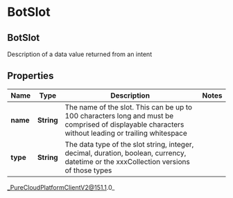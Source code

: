 # BotSlot

## BotSlot
Description of a data value returned from an intent

## Properties

|Name | Type | Description | Notes|
|------------ | ------------- | ------------- | -------------|
| **name** | **String** | The name of the slot. This can be up to 100 characters long and must be comprised of displayable characters without leading or trailing whitespace | |
| **type** | **String** | The data type of the slot string, integer, decimal, duration, boolean, currency, datetime or the xxxCollection versions of those types | |



_PureCloudPlatformClientV2@151.1.0_
